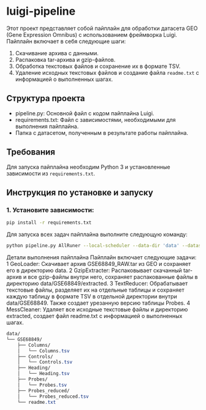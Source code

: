 # luigi-pipeline

Этот проект представляет собой пайплайн для обработки датасета GEO (Gene Expression Omnibus) с использованием фреймворка Luigi. Пайплайн включает в себя следующие шаги:

1. Скачивание архива с данными.
2. Распаковка tar-архива и gzip-файлов.
3. Обработка текстовых файлов и сохранение их в формате TSV.
4. Удаление исходных текстовых файлов и создание файла `readme.txt` с информацией о выполненных шагах.

## Структура проекта

- pipeline.py: Основной файл с кодом пайплайна Luigi.
- requirements.txt: Файл с зависимостями, необходимыми для выполнения пайплайна.
- Папка с датасетом, полученным в результате работы пайплайна.

## Требования

Для запуска пайплайна необходим Python 3 и установленные зависимости из `requirements.txt`.

## Инструкция по установке и запуску

### 1. Установите зависимости:

```bash
pip install -r requirements.txt
```
Для запуска всех задач пайплайна выполните следующую команду:

```bash
python pipeline.py AllRuner --local-scheduler --data-dir 'data' --dataset-series 'GSE68nnn' --dataset-name 'GSE68849'
```
Детали выполнения пайплайна
Пайплайн включает следующие задачи:
 1 GeoLoader: Скачивает архив GSE68849_RAW.tar из GEO и сохраняет его в директорию data.
 2 GzipExtracter: Распаковывает скачанный tar-архив и все gzip-файлы внутри него, сохраняет распакованные файлы в директорию data/GSE68849/extracted.
 3 TextReducer: Обрабатывает текстовые файлы, разделяет их на отдельные таблицы и сохраняет каждую таблицу в формате TSV в отдельной директории внутри data/GSE68849. Также создает урезанную версию таблицы Probes.
 4 MessCleaner: Удаляет все исходные текстовые файлы и директорию extracted, создает файл readme.txt с информацией о выполненных шагах.

```css
data/
└── GSE68849/
    ├── Columns/
    │   └── Columns.tsv
    ├── Controls/
    │   └── Controls.tsv
    ├── Heading/
    │   └── Heading.tsv
    ├── Probes/
    │   └── Probes.tsv
    ├── Probes_reduced/
    │   └── Probes_reduced.tsv
    └── readme.txt
```